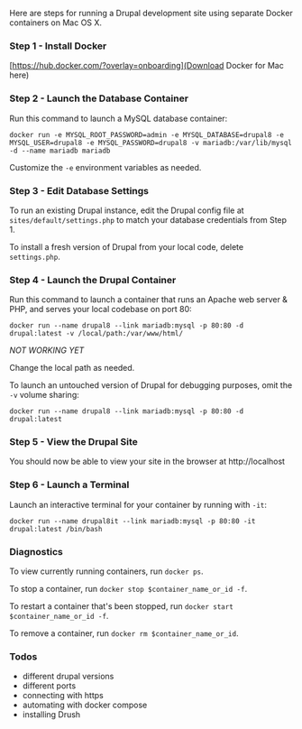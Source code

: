 Here are steps for running a Drupal development site using separate Docker containers on Mac OS X.

### Step 1 - Install Docker

[https://hub.docker.com/?overlay=onboarding](Download Docker for Mac here)

### Step 2 - Launch the Database Container

Run this command to launch a MySQL database container:

`docker run -e MYSQL_ROOT_PASSWORD=admin -e MYSQL_DATABASE=drupal8 -e MYSQL_USER=drupal8 -e MYSQL_PASSWORD=drupal8 -v mariadb:/var/lib/mysql -d --name mariadb mariadb`

Customize the `-e` environment variables as needed.

### Step 3 - Edit Database Settings

To run an existing Drupal instance, edit the Drupal config file at `sites/default/settings.php` to match your database credentials from Step 1.

To install a fresh version of Drupal from your local code, delete `settings.php`.

### Step 4 - Launch the Drupal Container

Run this command to launch a container that runs an Apache web server & PHP, and serves your local codebase on port 80:

`docker run --name drupal8 --link mariadb:mysql -p 80:80 -d drupal:latest -v /local/path:/var/www/html/`

*NOT WORKING YET*

Change the local path as needed.

To launch an untouched version of Drupal for debugging purposes, omit the `-v` volume sharing:

`docker run --name drupal8 --link mariadb:mysql -p 80:80 -d drupal:latest`

### Step 5 - View the Drupal Site

You should now be able to view your site in the browser at http://localhost

### Step 6 - Launch a Terminal

Launch an interactive terminal for your container by running with `-it`:

`docker run --name drupal8it --link mariadb:mysql -p 80:80 -it drupal:latest /bin/bash`

### Diagnostics

To view currently running containers, run `docker ps`.

To stop a container, run `docker stop $container_name_or_id -f`.

To restart a container that's been stopped, run `docker start $container_name_or_id -f`.

To remove a container, run `docker rm $container_name_or_id`.

### Todos

- different drupal versions
- different ports
- connecting with https
- automating with docker compose
- installing Drush
